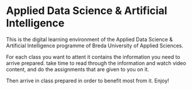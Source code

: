 # Applied Data Science & Artificial Intelligence

This is the digital learning environment of the Applied Data Science & Artificial Intelligence programme of Breda University of Applied Sciences.

For each class you want to attent it contains the information you need to arrive prepared. take time to read through the information and watch video content, and do the assignments that are given to you on it.

Then arrive in class prepared in order to benefit most from it. Enjoy!